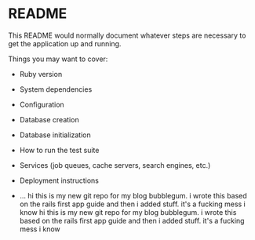 # README

This README would normally document whatever steps are necessary to get the
application up and running.

Things you may want to cover:

* Ruby version

* System dependencies

* Configuration

* Database creation

* Database initialization

* How to run the test suite

* Services (job queues, cache servers, search engines, etc.)

* Deployment instructions

* ...
hi this is my new git repo for my blog bubblegum. i wrote this based on the rails first app guide and then i added stuff. it's a fucking mess i know
hi this is my new git repo for my blog bubblegum. i wrote this based on the rails first app guide and then i added stuff. it's a fucking mess i know
